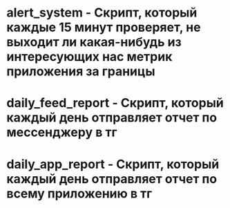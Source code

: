 # alert_system - Скрипт, который каждые 15 минут проверяет, не выходит ли какая-нибудь из интересующих нас метрик приложения за границы
# daily_feed_report - Скрипт, который каждый день отправляет отчет по мессенджеру в тг
# daily_app_report - Скрипт, который каждый день отправляет отчет по всему приложению в тг
